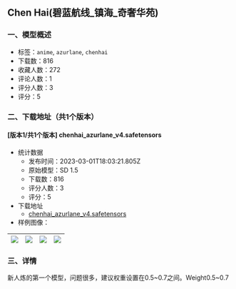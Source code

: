 ## Chen Hai(碧蓝航线_镇海_奇奢华苑)
### 一、模型概述

- 标签：`anime`, `azurlane`, `chenhai`
- 下载数：816
- 收藏人数：272
- 评论人数：1
- 评分人数：3
- 评分：5

### 二、下载地址（共1个版本）

#### [版本1/共1个版本] chenhai_azurlane_v4.safetensors

- 统计数据
  - 发布时间：2023-03-01T18:03:21.805Z
  - 原始模型：SD 1.5
  - 下载数：816
  - 评分人数：3
  - 评分：5
- 下载地址
  - [chenhai_azurlane_v4.safetensors](https://civitai.com/api/download/models/17157)
- 样例图像：

| <img src="https://image.civitai.com/xG1nkqKTMzGDvpLrqFT7WA/edebc3e8-34ea-44c0-bc27-4f7edcd46400/width=450/174053.jpeg" /> | <img src="https://image.civitai.com/xG1nkqKTMzGDvpLrqFT7WA/00add5c5-f6e2-4fdb-6503-9c31314b9500/width=450/174052.jpeg" /> | <img src="https://image.civitai.com/xG1nkqKTMzGDvpLrqFT7WA/8bc784f1-4fac-408a-536f-76ea2b46c900/width=450/174051.jpeg" /> | <img src="https://image.civitai.com/xG1nkqKTMzGDvpLrqFT7WA/abe00580-b87e-4b02-74fa-dd34625a3e00/width=450/174117.jpeg" /> |
| ---- | ---- | ---- | ---- |


### 三、详情
<p>新人炼的第一个模型，问题很多，建议权重设置在0.5~0.7之间。Weight0.5~0.7</p>